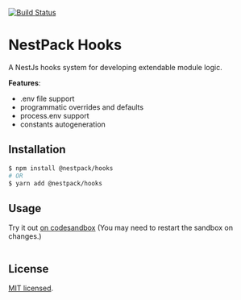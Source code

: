 [![Build Status](https://github.com/NestPack/hooks/workflows/tests/badge.svg)](https://github.com/NestPack/hooks/actions)

# NestPack Hooks

A NestJs hooks system for developing extendable module logic.

**Features**:

- .env file support
- programmatic overrides and defaults
- process.env support
- constants autogeneration

## Installation

```bash
$ npm install @nestpack/hooks
# OR
$ yarn add @nestpack/hooks
```

## Usage

Try it out [on codesandbox](https://codesandbox.io/s/nestpack-config-example-453n4) (You may need to restart the sandbox on changes.)

```

```

## License

[MIT licensed](LICENSE).
